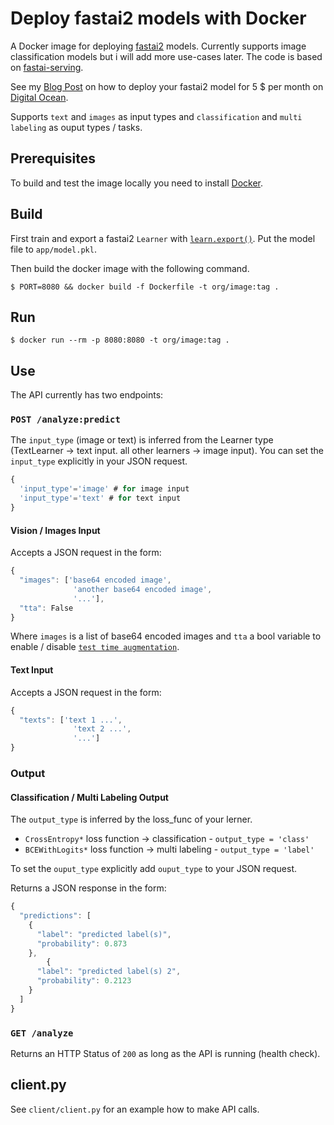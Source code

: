 # Deploy fastai2 models with Docker

A Docker image for deploying [fastai2](https://www.fast.ai/) models. Currently supports image classification models but i will add more use-cases later. The code is based on [fastai-serving](https://github.com/developmentseed/fastai-serving).

See my [Blog Post](https://floleuerer.github.io/2020/04/26/deploy-digitalocean.html) on how to deploy your fastai2 model for 5 $ per month on [Digital Ocean](http://www.digitalocean.com).

Supports `text` and `images` as input types and `classification` and `multi labeling` as ouput types / tasks.

## Prerequisites

To build and test the image locally you need to install [Docker](https://docs.docker.com/get-docker/).

## Build

First train and export a fastai2 `Learner` with [`learn.export()`](https://docs.fast.ai/basic_train.html#Deploying-your-model). Put the model file to `app/model.pkl`.

Then build the docker image with the following command.

```
$ PORT=8080 && docker build -f Dockerfile -t org/image:tag .
```

## Run

```
$ docker run --rm -p 8080:8080 -t org/image:tag .
```

## Use

The API currently has two endpoints:

### `POST /analyze:predict`

The `input_type` (image or text) is inferred from the Learner type (TextLearner -> text input. all other learners -> image input). You can set the `input_type` explicitly in your JSON request.

```js
{
  'input_type'='image' # for image input
  'input_type'='text' # for text input
}
```

#### Vision / Images Input

Accepts a JSON request in the form:

```js
{
  "images": ['base64 encoded image',
              'another base64 encoded image',
              '...'],
  "tta": False
}
```
Where `images` is a list of base64 encoded images and `tta` a bool variable to enable / disable [`test time augmentation`](https://docs.fast.ai/basic_train.html#Test-time-augmentation).

#### Text Input

Accepts a JSON request in the form:

```js
{
  "texts": ['text 1 ...',
              'text 2 ...',
              '...']
}
```

### Output

#### Classification / Multi Labeling Output

The `output_type` is inferred by the loss_func of your lerner.
- `CrossEntropy*` loss function -> classification - `output_type = 'class'`
- `BCEWithLogits*` loss function -> multi labeling - `output_type = 'label'`

To set the `ouput_type` explicitly add `ouput_type` to your JSON request.

Returns a JSON response in the form:

```js
{
  "predictions": [
    { 
      "label": "predicted label(s)",
      "probability": 0.873
    },
        { 
      "label": "predicted label(s) 2",
      "probability": 0.2123
    }
  ]
}

```

### `GET /analyze`

Returns an HTTP Status of `200` as long as the API is running (health check).

## client.py

See `client/client.py` for an example how to make API calls.